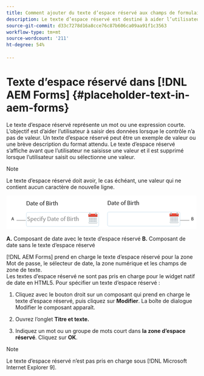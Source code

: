 ```yaml
---
title: Comment ajouter du texte d’espace réservé aux champs de formulaire ?
description: Le texte d’espace réservé est destiné à aider l’utilisateur à saisir des données lorsque la commande n’a pas de valeur. Il peut s’agir d’un exemple de valeur ou d’une brève description du format attendu.
source-git-commit: d33c7278d16a8cce76c87b606ca09aa91f1c3563
workflow-type: tm+mt
source-wordcount: '211'
ht-degree: 54%

---
```



# Texte d’espace réservé dans [!DNL AEM Forms] {#placeholder-text-in-aem-forms}

Le texte d’espace réservé représente un mot ou une expression courte. L’objectif est d’aider l’utilisateur à saisir des données lorsque le contrôle n’a pas de valeur. Un texte d’espace réservé peut être un exemple de valeur ou une brève description du format attendu. Le texte d’espace réservé s’affiche avant que l’utilisateur ne saisisse une valeur et il est supprimé lorsque l’utilisateur saisit ou sélectionne une valeur.

>[!NOTE]
>
>Le texte d’espace réservé doit avoir, le cas échéant, une valeur qui ne contient aucun caractère de nouvelle ligne.

![Un composant de date avec et sans le texte d’espace réservé](assets/dat-picker-place-holder-text.png)

**A.** Composant de date avec le texte d’espace réservé **B.** Composant de date sans le texte d’espace réservé

[!DNL AEM Forms] prend en charge le texte d’espace réservé pour la zone Mot de passe, le sélecteur de date, la zone numérique et les champs de zone de texte.\
Les textes d’espace réservé ne sont pas pris en charge pour le widget natif de date en HTML5. Pour spécifier un texte d’espace réservé :

1. Cliquez avec le bouton droit sur un composant qui prend en charge le texte d’espace réservé, puis cliquez sur **Modifier**. La boîte de dialogue Modifier le composant apparaît.

1. Ouvrez l’onglet **Titre et texte.**
1. Indiquez un mot ou un groupe de mots court dans **la zone d’espace réservé**. Cliquez sur **OK**.

>[!NOTE]
>
>Le texte d’espace réservé n’est pas pris en charge sous [!DNL Microsoft Internet Explorer 9].

